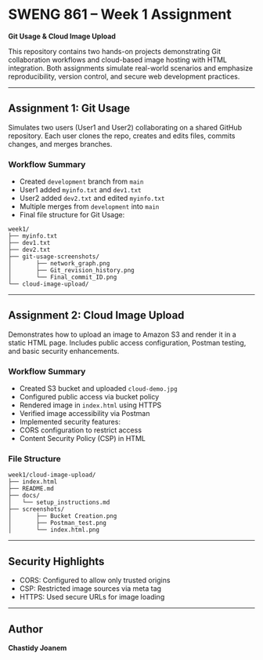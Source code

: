 # SWENG 861 – Week 1 Assignment  
**Git Usage & Cloud Image Upload**

This repository contains two hands-on projects demonstrating Git collaboration workflows and cloud-based image hosting with HTML integration. Both assignments simulate real-world scenarios and emphasize reproducibility, version control, and secure web development practices.

---

## Assignment 1: Git Usage

Simulates two users (User1 and User2) collaborating on a shared GitHub repository. Each user clones the repo, creates and edits files, commits changes, and merges branches.

### Workflow Summary

- Created `development` branch from `main`
- User1 added `myinfo.txt` and `dev1.txt`
- User2 added `dev2.txt` and edited `myinfo.txt`
- Multiple merges from `development` into `main`
- Final file structure for Git Usage:
```code
week1/
├── myinfo.txt
├── dev1.txt
├── dev2.txt
├── git-usage-screenshots/
│       ├── network_graph.png
│       ├── Git_revision_history.png
│       └── Final_commit_ID.png
└── cloud-image-upload/
```

---

## Assignment 2: Cloud Image Upload

Demonstrates how to upload an image to Amazon S3 and render it in a static HTML page. Includes public access configuration, Postman testing, and basic security enhancements.

### Workflow Summary

- Created S3 bucket and uploaded `cloud-demo.jpg`
- Configured public access via bucket policy
- Rendered image in `index.html` using HTTPS
- Verified image accessibility via Postman
- Implemented security features:
- CORS configuration to restrict access
- Content Security Policy (CSP) in HTML

### File Structure
```code
week1/cloud-image-upload/
├── index.html
├── README.md
├── docs/
│   └── setup_instructions.md
├── screenshots/
│       ├── Bucket Creation.png
│       ├── Postman_test.png
│       └── index.html.png
```

---

## Security Highlights

- CORS: Configured to allow only trusted origins
- CSP: Restricted image sources via meta tag
- HTTPS: Used secure URLs for image loading

---

## Author

**Chastidy Joanem**  

